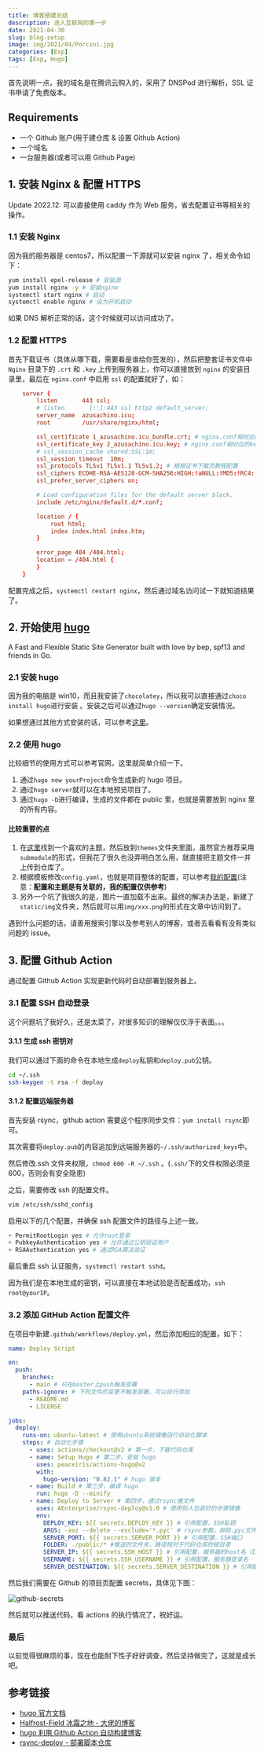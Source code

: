```yaml
---
title: 博客搭建总结
description: 进入互联网的第一步
date: 2021-04-30
slug: blog-setup
image: img/2021/04/Porcini.jpg
categories: [Exp]
tags: [Exp, Hugo]
---
```


首先说明一点，我的域名是在腾讯云购入的，采用了 DNSPod 进行解析，SSL 证书申请了免费版本。

## Requirements

- 一个 Github 账户(用于建仓库 & 设置 Github Action)
- 一个域名
- 一台服务器(或者可以用 Github Page)

## 1. 安装 Nginx & 配置 HTTPS

Update 2022.12: 可以直接使用 caddy 作为 Web 服务，省去配置证书等相关的操作。

### 1.1 安装 Nginx

因为我的服务器是 centos7，所以配置一下源就可以安装 nginx 了，相关命令如下：

```bash
yum install epel-release # 安装源
yum install nginx -y # 安装nginx
systemctl start nginx # 启动
systemctl enable nginx # 设为开机启动
```

如果 DNS 解析正常的话，这个时候就可以访问成功了。

### 1.2 配置 HTTPS

首先下载证书（具体从哪下载，需要看是谁给你签发的），然后把整套证书文件中 `Nginx` 目录下的 `.crt` 和 `.key` 上传到服务器上，你可以直接放到 `nginx` 的安装目录里，最后在 `nginx.conf` 中启用 `ssl` 的配置就好了，如：

```conf
    server {
        listen       443 ssl;
        # listen       [::]:443 ssl http2 default_server;
        server_name  azusachino.icu;
        root         /usr/share/nginx/html;

        ssl_certificate 1_azusachino.icu_bundle.crt; # nginx.conf相对应的crt路径
        ssl_certificate_key 2_azusachino.icu.key; # nginx.conf相对应的key路径
        # ssl_session_cache shared:SSL:1m;
        ssl_session_timeout  10m;
        ssl_protocols TLSv1 TLSv1.1 TLSv1.2; # 根据证书下载页教程配置
        ssl_ciphers ECDHE-RSA-AES128-GCM-SHA256:HIGH:!aNULL:!MD5:!RC4:!DHE; # 根据证书下载页教程配置
        ssl_prefer_server_ciphers on;

        # Load configuration files for the default server block.
        include /etc/nginx/default.d/*.conf;

        location / {
            root html;
            index index.html index.htm;
        }

        error_page 404 /404.html;
        location = /404.html {
        }
    }
```

配置完成之后，`systemctl restart nginx`，然后通过域名访问试一下就知道结果了。

## 2. 开始使用 [hugo](https://gohugo.io/)

A Fast and Flexible Static Site Generator built with love by bep, spf13 and friends in Go.

### 2.1 安装 hugo

因为我的电脑是 win10，而且我安装了`chocolatey`，所以我可以直接通过`choco install hugo`进行安装 。安装之后可以通过`hugo --version`确定安装情况。

如果想通过其他方式安装的话，可以参考[这里](https://gohugo.io/getting-started/installing/)。

### 2.2 使用 hugo

比较细节的使用方式可以参考官网，这里就简单介绍一下。

1. 通过`hugo new yourProject`命令生成新的 hugo 项目。
2. 通过`hugo server`就可以在本地预览项目了。
3. 通过`hugo -D`进行编译，生成的文件都在 public 里，也就是需要放到 nginx 里的所有内容。

#### **比较重要的点**

1. 在[这里](https://themes.gohugo.io/)找到一个喜欢的主题，然后放到`themes`文件夹里面，虽然官方推荐采用`submodule`的形式，但我花了很久也没弄明白怎么用，就直接把主题文件一并上传到仓库了。
2. 根据模板修改`config.yaml`，也就是项目整体的配置，可以参考[我的配置](https://github.com/azusachino/idealistic-daydreamer/blob/main/config.yaml)(注意：**配置和主题是有关联的，我的配置仅供参考**)
3. 另外一个坑了我很久的是，图片一直加载不出来。最终的解决办法是，新建了`static/img`文件夹，然后就可以用`img/xxx.png`的形式在文章中访问到了。

遇到什么问题的话，请善用搜索引擎以及参考别人的博客，或者去看看有没有类似问题的 issue。

## 3. 配置 Github Action

通过配置 Github Action 实现更新代码时自动部署到服务器上。

### 3.1 配置 SSH 自动登录

这个问题坑了我好久，还是太菜了，对很多知识的理解仅仅浮于表面。。。

#### 3.1.1 生成 ssh 密钥对

我们可以通过下面的命令在本地生成`deploy`私钥和`deploy.pub`公钥。

```sh
cd ~/.ssh
ssh-keygen -t rsa -f deploy
```

#### 3.1.2 配置远端服务器

首先安装 rsync，github action 需要这个程序同步文件：`yum install rsync`即可。

其次需要将`deploy.pub`的内容追加到远端服务器的`~/.ssh/authorized_keys`中。

然后修改.ssh 文件夹权限，`chmod 600 -R ~/.ssh` 。(`.ssh/`下的文件权限必须是 600，否则会有安全隐患)

之后，需要修改 ssh 的配置文件。

```sh
vim /etc/ssh/sshd_config
```

启用以下的几个配置，并确保 ssh 配置文件的路径与上述一致。

```s
+ PermitRootLogin yes # 允许root登录
+ PubkeyAuthentication yes # 允许通过公钥验证用户
+ RSAAuthentication yes # 通过RSA算法验证
```

最后重启 ssh 认证服务，`systemctl restart sshd`。

因为我们是在本地生成的密钥，可以直接在本地试验是否配置成功，`ssh root@yourIP`。

### 3.2 添加 GitHub Action 配置文件

在项目中新建`.github/workflows/deploy.yml`，然后添加相应的配置，如下：

```yml
name: Deploy Script

on:
  push:
    branches:
      - main # 只在master上push触发部署
    paths-ignore: # 下列文件的变更不触发部署，可以自行添加
      - README.md
      - LICENSE

jobs:
  deploy:
    runs-on: ubuntu-latest # 使用ubuntu系统镜像运行自动化脚本
    steps: # 自动化步骤
      - uses: actions/checkout@v2 # 第一步，下载代码仓库
      - name: Setup Hugo # 第二步，安装 hugo
        uses: peaceiris/actions-hugo@v2
        with:
          hugo-version: "0.82.1" # hugo 版本
      - name: Build # 第三步，编译 hugo
        run: hugo -D --minify
      - name: Deploy to Server # 第四步，通过rsync推文件
        uses: AEnterprise/rsync-deploy@v1.0 # 使用别人包装好的步骤镜像
        env:
          DEPLOY_KEY: ${{ secrets.DEPLOY_KEY }} # 引用配置，SSH私钥
          ARGS: -avz --delete --exclude='*.pyc' # rsync参数，排除.pyc文件
          SERVER_PORT: ${{ secrets.SERVER_PORT }} # 引用配置，SSH端口
          FOLDER: ./public/* #推送的文件夹，路径相对于代码仓库的根目录
          SERVER_IP: ${{ secrets.SSH_HOST }} # 引用配置，服务器的host名（IP或者域名domain.com）
          USERNAME: ${{ secrets.SSH_USERNAME }} # 引用配置，服务器登录名
          SERVER_DESTINATION: ${{ secrets.SERVER_DESTINATION }} # 引用配置，部署到目标文件夹，如 /usr/share/nginx/html
```

然后我们需要在 Github 的项目页配置 secrets，具体见下图：

![github-secrets](img/2021/04/github-secrets.png)

然后就可以推送代码，看 actions 的执行情况了，祝好运。

### 最后

以前觉得很麻烦的事，现在也能耐下性子好好调查，然后坚持做完了，这就是成长吧。

## 参考链接

- [hugo 官方文档](https://gohugo.io/documentation/)
- [Halfrost-Field 冰霜之地 - 大佬的博客](https://github.com/halfrost/Halfrost-Field)
- [hugo 利用 Github Action 自动构建博客](https://bore.vip/archives/hugo-github-action/)
- [rsync-deploy - 部署脚本仓库](https://github.com/AEnterprise/rsync-deploy)
